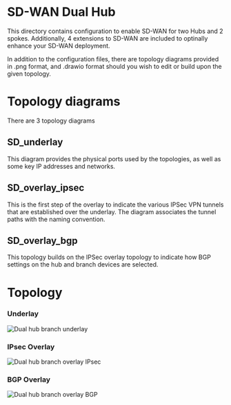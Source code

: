 # SD-WAN Dual Hub

This directory contains configuration to enable SD-WAN for two Hubs and 2 spokes. Additionally, 4 extensions to SD-WAN are included to optinally enhance your SD-WAN deployment.

In addition to the configuration files, there are topology diagrams provided in .png format, and .drawio format should you wish to edit or build upon the given topology.

# Topology diagrams

There are 3 topology diagrams

## SD_underlay

This diagram provides the physical ports used by the topologies, as well as some key IP addresses and networks.

## SD_overlay_ipsec

This is the first step of the overlay to indicate the various IPSec VPN tunnels that are established over the underlay. The diagram associates the tunnel paths with the naming convention.

## SD_overlay_bgp

This topology builds on the IPSec overlay topology to indicate how BGP settings on the hub and branch devices are selected.

# Topology

### Underlay
![Dual hub branch underlay](./DH_underlay.png?raw=true "Underlay") 

### IPsec Overlay
![Dual hub branch overlay IPsec](./DH_overlay_ipsec.png?raw=true "IPsec Overlay") 

### BGP Overlay
![Dual hub branch overlay BGP](./DH_overlay_bgp.png?raw=true "BGP Overlay") 
